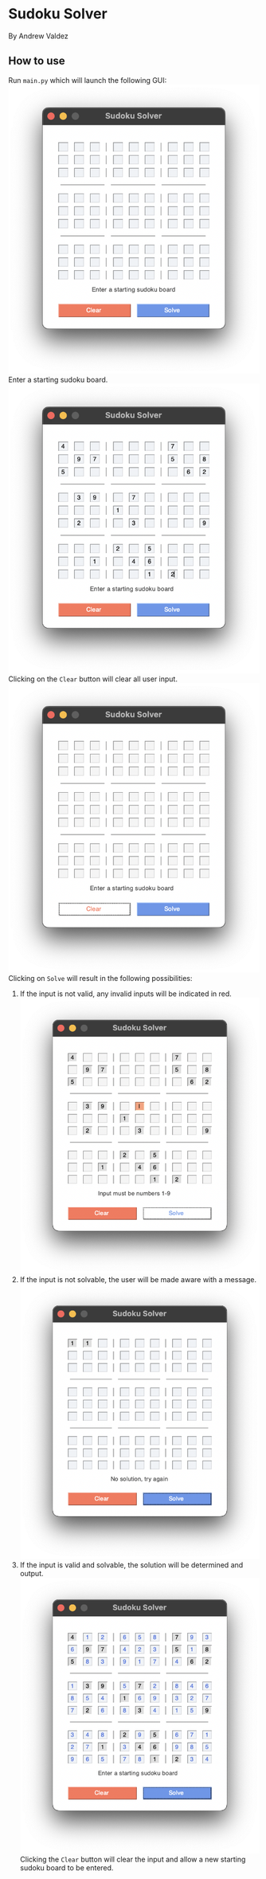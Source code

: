 # Sudoku Solver

By Andrew Valdez

## How to use

Run `main.py` which will launch the following GUI:
![figure 1](resources/gui.png)
Enter a starting sudoku board.
![figure 2](resources/valid_input.png)
Clicking on the `Clear` button will clear all user input. 
![figure 3](resources/cleared_board.png)
Clicking on `Solve` will result in the following possibilities:

1. If the input is not valid, any invalid inputs will be indicated in red.
![figure 4](resources/invalid_input_output.png)
2. If the input is not solvable, the user will be made aware with a message.
![figure 5](resources/no_solution.png)
3. If the input is valid and solvable, the solution will be determined and output.
![figure 6](resources/solution.png)
Clicking the `Clear` button will clear the input and allow a new starting sudoku board to be entered.